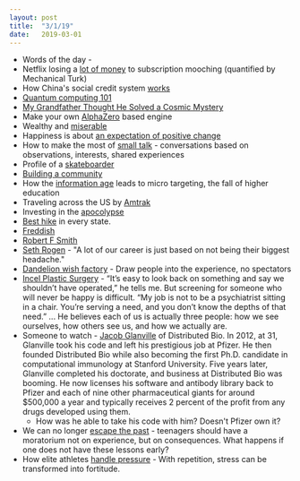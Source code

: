 ```yaml
---
layout: post
title:  "3/1/19"
date:   2019-03-01
---
```


* Words of the day - 
* Netflix losing a [lot of money](https://cordcutting.com/research/subscription-mooching/?utm_source=join1440&utm_medium=email&utm_placement=etcetera) to subscription mooching (quantified by Mechanical Turk)
* How China's social credit system [works](https://technode.com/2018/10/23/china-social-credit/?utm_source=join1440&utm_medium=email&utm_placement=itkpwa)
* [Quantum computing 101](https://www.technologyreview.com/s/612844/what-is-quantum-computing/?utm_source=join1440&utm_medium=email&utm_placement=itkst)
* [My Grandfather Thought He Solved a Cosmic Mystery](https://www.theatlantic.com/science/archive/2018/11/science-full-mavericks-like-my-grandfather-was-his-physics-theory-right/574573/)
* Make your own [AlphaZero](https://www.newyorker.com/science/elements/how-the-artificial-intelligence-program-alphazero-mastered-its-games?utm_source=hackernewsletter&utm_medium=email&utm_term=longreads&mc_cid=258334395b&mc_eid=cedbd3d0a4) based engine
* Wealthy and [miserable](https://www.nytimes.com/interactive/2019/02/21/magazine/elite-professionals-jobs-happiness.html?utm_source=hackernewsletter&utm_medium=email&utm_term=working)
* Happiness is about [an expectation of positive change](https://medium.com/s/story/reflecting-on-my-failure-to-build-a-billion-dollar-company-b0c31d7db0e7)
* How to make the most of [small talk](https://www.cnbc.com/2019/03/07/stop-asking-how-are-you-harvard-researchers-say-this-is-how-successful-people-make-small-talk.html) - conversations based on observations, interests, shared experiences
* Profile of a [skateboarder](https://story.californiasunday.com/jake-phelps-thrasher?utm_source=nextdraft&utm_medium=email)
* [Building a community](https://qz.com/1570179/how-to-make-friends-build-a-community-and-create-the-life-you-want/)
* How the [information age](https://www.perell.com/blog/what-the-hell-is-going-on?utm_source=hackernewsletter&utm_medium=email&utm_term=fav) leads to micro targeting, the fall of higher education
* Traveling across the US by [Amtrak](https://www.nytimes.com/interactive/2019/03/20/magazine/train-across-america-amtrak.html?utm_source=hackernewsletter&utm_medium=email&utm_term=longreads)
* Investing in the [apocolypse](https://www.nytimes.com/interactive/2019/04/11/magazine/climate-change-exxon-renewable-energy.html)
* [Best hike](https://www.outsideonline.com/2393036/50-best-hikes-us?utm_source=join1440&utm_medium=email&utm_placement=etcetera) in every state.
* [Freddish](https://www.theatlantic.com/family/archive/2018/06/mr-rogers-neighborhood-talking-to-kids/562352/)
* [Robert F Smith](https://www.washingtonpost.com/national/who-is-this-robert-smith-a-quiet-billionaire-makes-some-noise-with-20-million-gift-to-the-african-american-museum/2016/09/23/547da3a8-6fd0-11e6-8365-b19e428a975e_story.html?utm_medium=email&utm_source=nextdraft&utm_term=.560cbc39b67b)
* [Seth Rogen](https://www.gq.com/story/seth-rogen-cover-profile-june-july-2019) - "A lot of our career is just based on not being their biggest headache."
* [Dandelion wish factory](https://hyperallergic.com/500506/dandelions-the-art-department-substation/?utm_source=join1440&utm_medium=email&utm_placement=etcetera) - Draw people into the experience, no spectators
* [Incel Plastic Surgery](https://www.thecut.com/2019/05/incel-plastic-surgery.html?utm_source=nextdraft&utm_medium=email) - “It’s easy to look back on something and say we shouldn’t have operated,” he tells me. But screening for someone who will never be happy is difficult. “My job is not to be a psychiatrist sitting in a chair. You’re serving a need, and you don’t know the depths of that need.” ... He believes each of us is actually three people: how we see ourselves, how others see us, and how we actually are.
* Someone to watch - [Jacob Glanville](https://www.outsideonline.com/2395803/snakebite-antivenom-tim-friede?utm_source=join1440&utm_medium=email&utm_placement=longreads) of Distributed Bio. In 2012, at 31, Glanville took his code and left his prestigious job at Pfizer. He then founded Distributed Bio while also becoming the first Ph.D. candidate in computational immunology at Stanford University. Five years later, Glanville completed his doctorate, and business at Distributed Bio was booming. He now licenses his software and antibody library back to Pfizer and each of nine other pharmaceutical giants for around $500,000 a year and typically receives 2 percent of the profit from any drugs developed using them. 
	- How was he able to take his code with him? Doesn't Pfizer own it?
* We can no longer [escape the past](https://www.vox.com/the-highlight/2019/5/14/18510760/social-media-end-of-forgetting-kate-eichhorn?utm_source=join1440&utm_medium=email&utm_placement=longreads) - teenagers should have a moratorium not on experience, but on consequences. What happens if one does not have these lessons early?
* How elite athletes [handle pressure](http://www.espn.com/nba/story/_/id/26802987/rise-drown-how-elite-nba-athletes-handle-pressure) - With repetition, stress can be transformed into fortitude. 